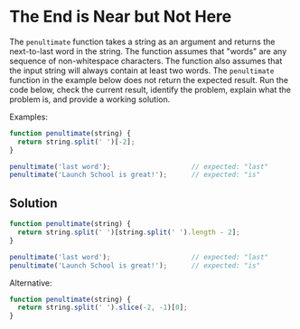 # The End is Near but Not Here
The `penultimate` function takes a string as an argument and returns the next-to-last word in the string. The function assumes that "words" are any sequence of non-whitespace characters. The function also assumes that the input string will always contain at least two words. The `penultimate` function in the example below does not return the expected result. Run the code below, check the current result, identify the problem, explain what the problem is, and provide a working solution.

Examples:
```js
function penultimate(string) {
  return string.split(' ')[-2];
}

penultimate('last word');                    // expected: "last"
penultimate('Launch School is great!');      // expected: "is"
```

## Solution
```js
function penultimate(string) {
  return string.split(' ')[string.split(' ').length - 2];
}

penultimate('last word');                    // expected: "last"
penultimate('Launch School is great!');      // expected: "is"
```

Alternative:
```js
function penultimate(string) {
  return string.split(' ').slice(-2, -1)[0];
}
```